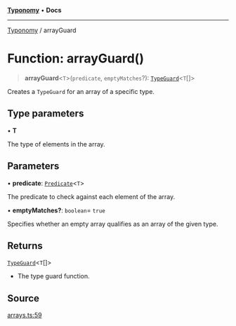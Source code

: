 [**Typonomy**](../README.md) • **Docs**

***

[Typonomy](../globals.md) / arrayGuard

# Function: arrayGuard()

> **arrayGuard**\<`T`\>(`predicate`, `emptyMatches`?): [`TypeGuard`](../type-aliases/TypeGuard.md)\<`T`[]\>

Creates a `TypeGuard` for an array of a specific type.

## Type parameters

• **T**

The type of elements in the array.

## Parameters

• **predicate**: [`Predicate`](../type-aliases/Predicate.md)\<`T`\>

The predicate to check against each element of the array.

• **emptyMatches?**: `boolean`= `true`

Specifies whether an empty array qualifies as an array of the given type.

## Returns

[`TypeGuard`](../type-aliases/TypeGuard.md)\<`T`[]\>

- The type guard function.

## Source

[arrays.ts:59](https://github.com/softcraft-development/typonomy/blob/9e2d0980378fcdcaa426a5b6cdba20880ae25840/src/arrays.ts#L59)
